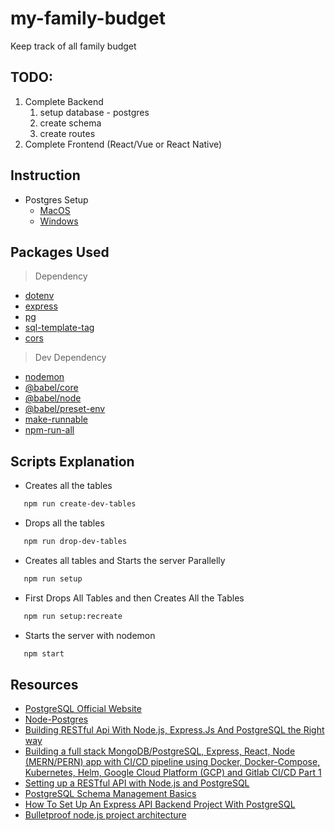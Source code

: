 # my-family-budget

Keep track of all family budget

## TODO:

1. Complete Backend
   1. setup database - postgres
   1. create schema
   1. create routes
1. Complete Frontend (React/Vue or React Native)

## Instruction

- Postgres Setup
  - [MacOS](https://www.robinwieruch.de/postgres-sql-macos-setup)
  - [Windows](https://www.robinwieruch.de/postgres-sql-windows-setup)

## Packages Used

> Dependency

- [dotenv](https://www.npmjs.com/package/dotenv)
- [express](https://www.npmjs.com/package/express)
- [pg](https://www.npmjs.com/package/pg)
- [sql-template-tag](https://www.npmjs.com/package/sql-template-tag)
- [cors](https://www.npmjs.com/package/cors)

> Dev Dependency

- [nodemon](https://www.npmjs.com/package/nodemon)
- [@babel/core](https://www.npmjs.com/package/@babel/core)
- [@babel/node](https://www.npmjs.com/package/@babel/node)
- [@babel/preset-env](https://www.npmjs.com/package/@babel/preset-env)
- [make-runnable](https://www.npmjs.com/package/make-runnable)
- [npm-run-all](https://www.npmjs.com/package/npm-run-all)

## Scripts Explanation

- Creates all the tables

```zsh
   npm run create-dev-tables
```

- Drops all the tables

```zsh
   npm run drop-dev-tables
```

- Creates all tables and Starts the server Parallelly

```zsh
   npm run setup
```

- First Drops All Tables and then Creates All the Tables

```zsh
   npm run setup:recreate
```

- Starts the server with nodemon

```zsh
   npm start
```

## Resources

- [PostgreSQL Official Website](https://www.postgresql.org/)
- [Node-Postgres](https://node-postgres.com/)
- [Building RESTful Api With Node.js, Express.Js And PostgreSQL the Right way](https://itnext.io/building-restful-api-with-node-js-express-js-and-postgresql-the-right-way-b2e718ad1c66)
- [Building a full stack MongoDB/PostgreSQL, Express, React, Node (MERN/PERN) app with CI/CD pipeline using Docker, Docker-Compose, Kubernetes, Helm, Google Cloud Platform (GCP) and Gitlab CI/CD Part 1](https://medium.com/@j.jameslee02102/building-a-full-stack-mongodb-postgresql-express-react-node-mern-pern-app-with-ci-cd-pipeline-5cb3d0a733e8)
- [Setting up a RESTful API with Node.js and PostgreSQL](https://blog.logrocket.com/setting-up-a-restful-api-with-node-js-and-postgresql-d96d6fc892d8/)
- [PostgreSQL Schema Management Basics](https://severalnines.com/blog/postgresql-schema-management-basics)
- [How To Set Up An Express API Backend Project With PostgreSQL](https://www.smashingmagazine.com/2020/04/express-api-backend-project-postgresql/)
- [Bulletproof node.js project architecture ](https://softwareontheroad.com/ideal-nodejs-project-structure/)
